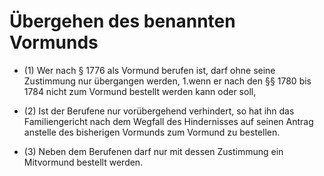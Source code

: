 # Übergehen des benannten Vormunds

- (1) Wer nach § 1776 als Vormund berufen ist, darf ohne seine Zustimmung nur übergangen werden, 1.wenn er nach den §§ 1780 bis 1784 nicht zum Vormund bestellt werden kann oder soll,

- (2) Ist der Berufene nur vorübergehend verhindert, so hat ihn das Familiengericht nach dem Wegfall des Hindernisses auf seinen Antrag anstelle des bisherigen Vormunds zum Vormund zu bestellen.

- (3) Neben dem Berufenen darf nur mit dessen Zustimmung ein Mitvormund bestellt werden.

